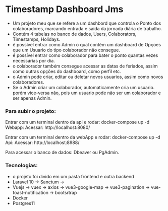 # Timestamp Dashboard Jms

* Um projeto meu que se refere a um dashbord que controla o Ponto dos colaboradores, marcando entrada e saída da jornada diária de trabalho.
* Contém 4 tabelas no banco de dados, Users, Colaborators, Timestamps, Holidays.
* é possível entrar como Admin o qual contém um dashboard de Opçoes que um Usuario do tipo colaborador não consegue.
* é possível entrar como colaborador para bater o ponto quantas vezes necessárias por dia.
* o colaborador também consegue acessar as datas de feriados, assim como outras opções do dashboard, como perfil etc.
* o Admin pode criar, editar ou deletar novos usuarios, assim como novos colaboradores.
* Se o Admin criar um colaborador, automaticamente cria um usuario. porém vice-versa não, pois um usuario pode não ser um colaborador e ser apenas Admin.


### Para subir o projeto:

Entrar com um terminal dentro da api e rodar: docker-compose up -d
Webapp: Acessar: http://localhost:8080/


Entrar com um terminal dentro da webApp e rodar: docker-compose up -d
Api:    Acessar: http://localhost:8988/

Para acessar o banco de dados:
Dbeaver ou PgAdmin.


### Tecnologias:

* o projeto foi divido em um pasta frontend e outra backend
* Laravel 10 -> Sanctum -> 
* Vuejs -> vuex -> axios -> vue3-google-map -> vue3-pagination -> vue-toast-notification -> bootsrtrap
* Docker
* Postgres11